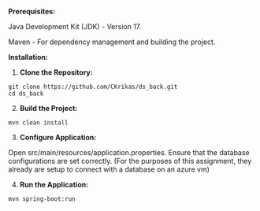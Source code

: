 **Prerequisites:**



Java Development Kit (JDK) - Version 17.



Maven - For dependency management and building the project.


**Installation:**

1) **Clone the Repository:**
```
git clone https://github.com/CKrikas/ds_back.git
cd ds_back
```
2) **Build the Project:**
```
mvn clean install
```

3) **Configure Application:**

Open src/main/resources/application.properties.
Ensure that the database configurations are set correctly. (For the purposes of this assignment, they already are setup to connect with a database on an azure vm)


4) **Run the Application:**
```
mvn spring-boot:run
```
